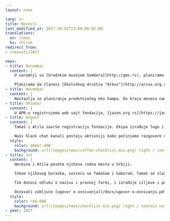 ```yaml
---
layout: news

lang: sr
title: Novosti
last_modified_at: 2017-10-01T23:00:00-02:00
translations:
  en: /news
  hu: /hirek
redirect_from:
- /novosti/2017

news:
- title: Decembar
  content: |
    U saradnji sa [Gradskim muzejom Sombora](http://gms.rs), planiramo da zajedno izgradimo dečje igralište na granici [Gornjeg Podunavlja](https://sr.wikipedia.org/sr-el/Специјални_резерват_природе_Горње_Подунавље). Na igralištu bi u budućem hteli da zajedno organizujemo programe za decu, u oblasti zaštite životne sredine.

    Planiramo da članovi [Ekološkog društva "Arkus"](http://arcus.org.rs/srb/) budu prisutni na predstojećem eko kampu, kao predavači.
- title: Novembar
  content: |
    Nastavlja se planiranje predstojećeg eko kampa. Do kraja meseca nam stižu i prve donacije.
- title: Oktobar
  content: |
    U APR-u registrujemo web sajt fondacije, [jasen.org.rs](https://jasen.org.rs) i email adresu: [info@jasen.org.rs](mailto:info@jasen.org.rs). Tim planira prvi veliki projekat, eko kamp koji će se održati 2018. godine.
- title: Avgust
  content: |
    Tamaš i Atila završe registraciju fondacije. Ekipa izrađuje logo i pečat, postavi prvu verziju web sajta, i počne sa procesom registracije na TechSoup i Benevity portalima. Zaključujemo ugovor sa Prima Nota d.o.o. o vođenju poslovnih knjiga.

    Naši Slack chat kanali postaju aktivniji kako počinjemo razgovore o mogućim projektima.
  style:
    color: amber-400
    background: url(/images/news/coffee-checklist.min.png) right / contain no-repeat
- title: Jul
  content: |
    Hermina i Atila posete njihova rodna mesta u Srbiji.

    Tokom njihovog boravka, susreću se Tamašom i Gaborom. Tamaš se slaže da postane upravitelj i zakonski zastupnik fondacije. Gabor se pridruži kao treći član upravnog odbora.

    Tim donosi odluku o nazivu i pravnoj formi, i izrađuje ciljeve i potencijalne aktivnosti organizacije.

    Osnivači zaključe [ugovor o osnivanju](/docs/ugovor-o-osnivanju.pdf), donose [statut](/docs/statut.pdf) i ostale odluke u vezi osnivanja i predaju zahtev za upis u registar privrednih subjekata.
  style:
    color: red-600
    background: url(/images/news/checklist.min.png) right / contain no-repeat
- year: 2017
---
```

